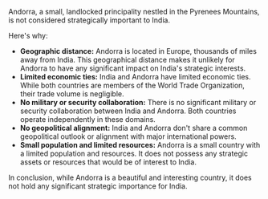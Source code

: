 Andorra, a small, landlocked principality nestled in the Pyrenees Mountains, is not considered strategically important to India. 

Here's why:

* **Geographic distance:** Andorra is located in Europe, thousands of miles away from India. This geographical distance makes it unlikely for Andorra to have any significant impact on India's strategic interests.
* **Limited economic ties:**  India and Andorra have limited economic ties. While both countries are members of the World Trade Organization, their trade volume is negligible.
* **No military or security collaboration:**  There is no significant military or security collaboration between India and Andorra. Both countries operate independently in these domains.
* **No geopolitical alignment:** India and Andorra don't share a common geopolitical outlook or alignment with major international powers. 
* **Small population and limited resources:** Andorra is a small country with a limited population and resources. It does not possess any strategic assets or resources that would be of interest to India.

In conclusion, while Andorra is a beautiful and interesting country, it does not hold any significant strategic importance for India. 
